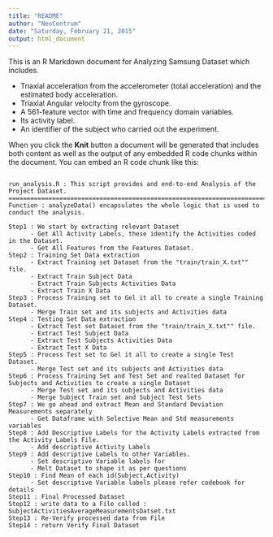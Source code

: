 ```yaml
---
title: "README"
author: "NeoCentrum"
date: "Saturday, February 21, 2015"
output: html_document
---
```


This is an R Markdown document for Analyzing Samsung Dataset which includes. 

- Triaxial acceleration from the accelerometer (total acceleration) and the estimated body acceleration.
- Triaxial Angular velocity from the gyroscope. 
- A 561-feature vector with time and frequency domain variables. 
- Its activity label. 
- An identifier of the subject who carried out the experiment.

When you click the **Knit** button a document will be generated that includes both content as well as the output of any embedded R code chunks within the document. You can embed an R code chunk like this:

```

run_analysis.R : This script provides and end-to-end Analysis of the Project Dataset.
===========================================================================================
Function : analyzeData() encapsulates the whole logic that is used to conduct the analysis.

Step1 : We start by extracting relevant Dataset
      - Get All Activity Labels, these identify the Activities coded in the Dataset.
      - Get All Features from the Features Dataset.
Step2 : Training Set Data extraction
      - Extract Training set Dataset from the "train/train_X.txt"" file.
      - Extract Train Subject Data
      - Extract Train Subjects Activities Data
      - Extract Train X Data
Step3 : Process Training set to Gel it all to create a single Training Dataset.
      - Merge Train set and its subjects and Activities data
Step4 : Testing Set Data extraction
      - Extract Test set Dataset from the "train/train_X.txt"" file.
      - Extract Test Subject Data
      - Extract Test Subjects Activities Data
      - Extract Test X Data
Step5 : Process Test set to Gel it all to create a single Test Dataset.
      - Merge Test set and its subjects and Activities data
Step6 : Process Training Set and Test Set and realted Dataset for Subjects and Activities to create a single Dataset
      - Merge Test set and its subjects and Activities data
      - Merge Subject Train set and Subject Test Sets
Step7 : We go ahead and extract Mean and Standard Deviation Measurements separately   
      - Get Dataframe with Selective Mean and Std measurements variables
Step8 : Add Descriptive Labels for the Activity Labels extracted from the Activity Labels File.      
      - Add descriptive Activity Labels
Step9 : Add descriptive Labels to other Variables.
      - Set descriptive Variable labels for 
      - Melt Dataset to shape it as per questions 
Step10 : Find Mean of each id(Subject,Activity)  
      - Set descriptive Variable labels please refer codebook for details
Step11 : Final Processed Dataset
Step12 : write data to a File called : SubjectActivitiesAverageMeasurementsDatset.txt
Step13 : Re-Verify processed data from File 
Step14 : return Verify Final Dataset
 

```